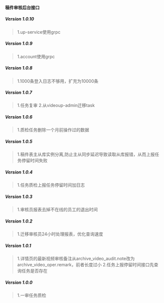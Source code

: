 #### 稿件审核后台接口

##### Version 1.0.10
> 1.up-service使用grpc

##### Version 1.0.9
> 1.account使用grpc

##### Version 1.0.8
> 1.1000条登入日志不够用，扩充为10000条

##### Version 1.0.7
> 1.任务复审
> 2.从videoup-admin迁移task

##### Version 1.0.6
> 1.质检任务删除一个月前操作过的数据

##### Version 1.0.5
> 1.稿件表主从库实例分离,防止主从同步延迟导致读取从库报错，从而上报任务停留时间失败

##### Version 1.0.4
> 1.任务质检上报任务停留时间加日志

##### Version 1.0.3
> 1.审核员报表去掉不在线的员工的退出时间

##### Version 1.0.2
> 1.迁移审核员24小时处理报表，优化查询速度

##### Version 1.0.1
> 1.详情页的最新视频审核备注从archive_video_audit.note改为archive_video_oper.remark，前者长度过小
> 2.任务上报停留时间接口先查询任务是否存在

##### Version 1.0.0
> 1.一审任务质检